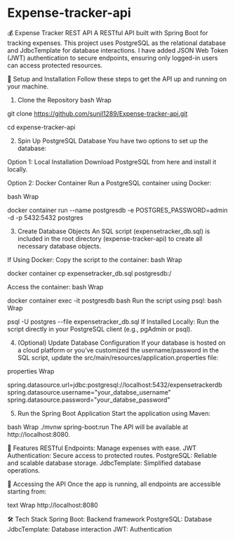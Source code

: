 
# Expense-tracker-api

💰 Expense Tracker REST API
A RESTful API built with Spring Boot for tracking expenses. This project uses PostgreSQL as the relational database and JdbcTemplate for database interactions.
I have added JSON Web Token (JWT) authentication to secure endpoints, ensuring only logged-in users can access protected resources.


🚀 Setup and Installation
Follow these steps to get the API up and running on your machine.

1. Clone the Repository
bash
Wrap

git clone https://github.com/sunil1289/Expense-tracker-api.git

cd expense-tracker-api


2. Spin Up PostgreSQL Database
You have two options to set up the database:



Option 1: Local Installation
Download PostgreSQL from here and install it locally.



Option 2: Docker Container
Run a PostgreSQL container using Docker:


bash
Wrap

docker container run --name postgresdb -e POSTGRES_PASSWORD=admin -d -p 5432:5432 postgres



3. Create Database Objects
An SQL script (expensetracker_db.sql) is included in the root directory (expense-tracker-api) to create all necessary database objects.

If Using Docker:
Copy the script to the container:
bash
Wrap



docker container cp expensetracker_db.sql postgresdb:/

Access the container:
bash
Wrap



docker container exec -it postgresdb bash
Run the script using psql:
bash
Wrap



psql -U postgres --file expensetracker_db.sql
If Installed Locally:
Run the script directly in your PostgreSQL client (e.g., pgAdmin or psql).



4. (Optional) Update Database Configuration
If your database is hosted on a cloud platform or you’ve customized the username/password in the SQL script,
 update the src/main/resources/application.properties file:

properties
Wrap


spring.datasource.url=jdbc:postgresql://localhost:5432/expensetrackerdb
spring.datasource.username="your_databse_username"
spring.datasource.password="your_databse_password"


5. Run the Spring Boot Application
Start the application using Maven:

bash
Wrap
./mvnw spring-boot:run
The API will be available at http://localhost:8080.



🌟 Features
RESTful Endpoints: Manage expenses with ease.
JWT Authentication: Secure access to protected routes.
PostgreSQL: Reliable and scalable database storage.
JdbcTemplate: Simplified database operations.


📡 Accessing the API
Once the app is running, all endpoints are accessible starting from:

text
Wrap
http://localhost:8080


🛠️ Tech Stack
Spring Boot: Backend framework
PostgreSQL: Database
JdbcTemplate: Database interaction
JWT: Authentication
